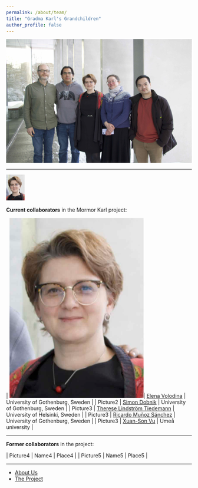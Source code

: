 ```yaml
---
permalink: /about/team/
title: "Gradma Karl's Grandchildren"
author_profile: false
---
```



![Team - March 2023](/assets/images/IMG_7235.jpeg)

------

<img src="/assets/images/Elena-2023.png"  width="50" height="70" />

**Current collaborators** in the Mormor Karl project:

| ![](/assets/images/Elena-2023.png)| [Elena Volodina](https://spraakbanken.gu.se/en/about/staff/elena) | University of Gothenburg, Sweden |
| Picture2 | [Simon Dobnik](https://www.gu.se/en/about/find-staff/simondobnik) | University of Gothenburg, Sweden |
| Picture3 | [Therese Lindström Tiedemann](https://researchportal.helsinki.fi/en/persons/therese-lindstr%C3%B6m-tiedemann) | University of Helsinki, Sweden |
| Picture3 | [Ricardo Muñoz Sánchez](https://spraakbanken.gu.se/en/about/staff/ricardo) | University of Gothenburg, Sweden |
| Picture3 | [Xuan-Son Vu](https://people.cs.umu.se/sonvx/) | Umeå university |

------

**Former collaborators** in the project:

| Picture4 | Name4 | Place4 |
| Picture5 | Name5 | Place5 |

------

* [About Us](../)
* [The Project](../project)
